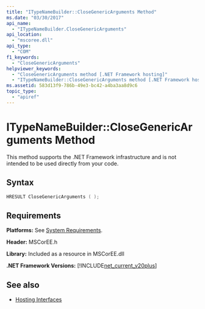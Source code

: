```yaml
---
title: "ITypeNameBuilder::CloseGenericArguments Method"
ms.date: "03/30/2017"
api_name: 
  - "ITypeNameBuilder.CloseGenericArguments"
api_location: 
  - "mscoree.dll"
api_type: 
  - "COM"
f1_keywords: 
  - "CloseGenericArguments"
helpviewer_keywords: 
  - "CloseGenericArguments method [.NET Framework hosting]"
  - "ITypeNameBuilder::CloseGenericArguments method [.NET Framework hosting]"
ms.assetid: 583d13f9-786b-49e3-bc42-a4ba3aa8d9c6
topic_type: 
  - "apiref"
---
```

# ITypeNameBuilder::CloseGenericArguments Method
This method supports the .NET Framework infrastructure and is not intended to be used directly from your code.  
  
## Syntax  
  
```cpp  
HRESULT CloseGenericArguments ( );  
```  
  
## Requirements  
 **Platforms:** See [System Requirements](../../get-started/system-requirements.md).  
  
 **Header:** MSCorEE.h  
  
 **Library:** Included as a resource in MSCorEE.dll  
  
 **.NET Framework Versions:** [!INCLUDE[net_current_v20plus](../../../../includes/net-current-v20plus-md.md)]  
  
## See also

- [Hosting Interfaces](hosting-interfaces.md)
